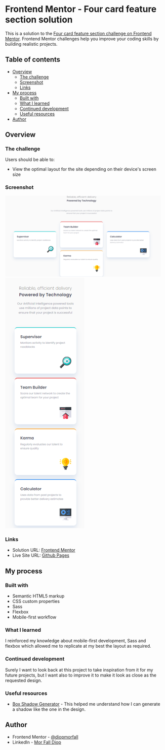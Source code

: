 # Frontend Mentor - Four card feature section solution

This is a solution to the [Four card feature section challenge on Frontend Mentor](https://www.frontendmentor.io/challenges/four-card-feature-section-weK1eFYK). Frontend Mentor challenges help you improve your coding skills by building realistic projects. 

## Table of contents

- [Overview](#overview)
  - [The challenge](#the-challenge)
  - [Screenshot](#screenshot)
  - [Links](#links)
- [My process](#my-process)
  - [Built with](#built-with)
  - [What I learned](#what-i-learned)
  - [Continued development](#continued-development)
  - [Useful resources](#useful-resources)
- [Author](#author)


## Overview

### The challenge

Users should be able to:

- View the optimal layout for the site depending on their device's screen size

### Screenshot

![Screenshot](./images/desktop-screenshot.png)
![Screenshot](./images/mobile-screenshot.png)

### Links

- Solution URL: [Frontend Mentor](https://www.frontendmentor.io/solutions/four-card-section-with-mobilefirst-workflow-flexbox-and-sass-iIP3F4r9_)
- Live Site URL: [Github Pages](https://diopmorfall.github.io/four-card-feature-section-master/)

## My process

### Built with

- Semantic HTML5 markup
- CSS custom properties
- Sass
- Flexbox
- Mobile-first workflow

### What I learned

I reinforced my knowledge about mobile-first development, Sass and flexbox which allowed me to replicate at my best the layout as required.

### Continued development

Surely I want to look back at this project to take inspiration from it for my future projects, but I want also to improve it to make it look as close as the requested design.

### Useful resources

- [Box Shadow Generator](https://developer.mozilla.org/en-US/docs/Web/CSS/CSS_Backgrounds_and_Borders/Box-shadow_generator) - This helped me understand how I can generate a shadow like the one in the design.

## Author

- Frontend Mentor - [@diopmorfall](https://www.frontendmentor.io/profile/diopmorfall)
- LinkedIn - [Mor Fall Diop](https://www.linkedin.com/in/mor-fall-diop-07b40a18b)
